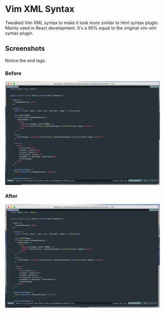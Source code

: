 # Vim XML Syntax

Tweaked Vim XML syntax to make it look more similar to html syntax plugin. Mainly used in React development.
It's a 95% equal to the original vim-xml syntax plugin.


## Screenshots

Notice the end tags.

### Before

![Before screenshot](screenshots/before.png)

### After

![After screenshot](screenshots/after.png)
